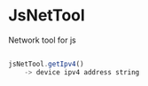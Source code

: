 
# JsNetTool

Network tool for js 


```js.js

jsNetTool.getIpv4()
	-> device ipv4 address string

```


